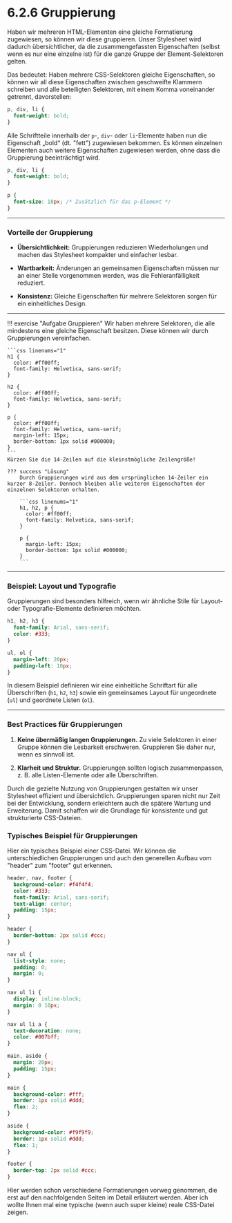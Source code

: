 # 6.2.6 Gruppierung

Haben wir mehreren HTML-Elementen eine gleiche Formatierung zugewiesen, so können wir diese gruppieren. Unser Stylesheet wird dadurch übersichtlicher, da die zusammengefassten Eigenschaften (selbst wenn es nur eine einzelne ist) für die ganze Gruppe der Element-Selektoren gelten.

Das bedeutet: Haben mehrere CSS-Selektoren gleiche Eigenschaften, so können wir all diese Eigenschaften zwischen geschweifte Klammern schreiben und alle beteiligten Selektoren, mit einem Komma voneinander getrennt, davorstellen:

```css linenums="1"
p, div, li {
  font-weight: bold;
}
```

Alle Schriftteile innerhalb der `p`-, `div`- oder `li`-Elemente haben nun die Eigenschaft „bold“ (dt. "fett") zugewiesen bekommen. Es können einzelnen Elementen auch weitere Eigenschaften zugewiesen werden, ohne dass die Gruppierung beeinträchtigt wird.

```css linenums="1"
p, div, li {
  font-weight: bold;
}

p {
  font-size: 18px; /* Zusätzlich für das p-Element */
}
```

---

### Vorteile der Gruppierung

- **Übersichtlichkeit:** Gruppierungen reduzieren Wiederholungen und machen das Stylesheet kompakter und einfacher lesbar.

- **Wartbarkeit:** Änderungen an gemeinsamen Eigenschaften müssen nur an einer Stelle vorgenommen werden, was die Fehleranfälligkeit reduziert.

- **Konsistenz:** Gleiche Eigenschaften für mehrere Selektoren sorgen für ein einheitliches Design.

---

!!! exercise "Aufgabe Gruppieren"
    Wir haben mehrere Selektoren, die alle mindestens eine gleiche Eigenschaft besitzen. Diese können wir durch Gruppierungen vereinfachen.

    ```css linenums="1"
    h1 {
      color: #ff00ff;
      font-family: Helvetica, sans-serif;
    }

    h2 {
      color: #ff00ff;
      font-family: Helvetica, sans-serif;
    }

    p {
      color: #ff00ff;
      font-family: Helvetica, sans-serif;
      margin-left: 15px;
      border-bottom: 1px solid #000000;
    }
    ```
    Kürzen Sie die 14-Zeilen auf die kleinstmögliche Zeilengröße!

    ??? success "Lösung"
        Durch Gruppierungen wird aus dem ursprünglichen 14-Zeiler ein kurzer 8-Zeiler. Dennoch bleiben alle weiteren Eigenschaften der einzelnen Selektoren erhalten.

        ```css linenums="1"
        h1, h2, p {
          color: #ff00ff;
          font-family: Helvetica, sans-serif;
        }

        p {
          margin-left: 15px;
          border-bottom: 1px solid #000000;
        }
        ```


---

### Beispiel: Layout und Typografie

Gruppierungen sind besonders hilfreich, wenn wir ähnliche Stile für Layout- oder Typografie-Elemente definieren möchten.

```css linenums="1"
h1, h2, h3 {
  font-family: Arial, sans-serif;
  color: #333;
}

ul, ol {
  margin-left: 20px;
  padding-left: 10px;
}
```

In diesem Beispiel definieren wir eine einheitliche Schriftart für alle Überschriften (`h1`, `h2`, `h3`) sowie ein gemeinsames Layout für ungeordnete (`ul`) und geordnete Listen (`ol`).

---

### Best Practices für Gruppierungen

1. **Keine übermäßig langen Gruppierungen.** Zu viele Selektoren in einer Gruppe können die Lesbarkeit erschweren. Gruppieren Sie daher nur, wenn es sinnvoll ist.

2. **Klarheit und Struktur.** Gruppierungen sollten logisch zusammenpassen, z. B. alle Listen-Elemente oder alle Überschriften.

Durch die gezielte Nutzung von Gruppierungen gestalten wir unser Stylesheet effizient und übersichtlich. Gruppierungen sparen nicht nur Zeit bei der Entwicklung, sondern erleichtern auch die spätere Wartung und Erweiterung. Damit schaffen wir die Grundlage für konsistente und gut strukturierte CSS-Dateien.


### Typisches Beispiel für Gruppierungen

Hier ein typisches Beispiel einer CSS-Datei. Wir können die unterschiedlichen Gruppierungen und auch den generellen Aufbau vom "header" zum "footer" gut erkennen.


```css linenums="1"
header, nav, footer {
  background-color: #f4f4f4;
  color: #333;
  font-family: Arial, sans-serif;
  text-align: center;
  padding: 15px;
}

header {
  border-bottom: 2px solid #ccc;
}

nav ul {
  list-style: none;
  padding: 0;
  margin: 0;
}

nav ul li {
  display: inline-block;
  margin: 0 10px;
}

nav ul li a {
  text-decoration: none;
  color: #007bff;
}

main, aside {
  margin: 20px;
  padding: 15px;
}

main {
  background-color: #fff;
  border: 1px solid #ddd;
  flex: 2;
}

aside {
  background-color: #f9f9f9;
  border: 1px solid #ddd;
  flex: 1;
}

footer {
  border-top: 2px solid #ccc;
}
```

Hier werden schon verschiedene Formatierungen vorweg genommen, die erst auf den nachfolgenden Seiten im Detail erläutert werden. Aber ich wollte Ihnen mal eine typische (wenn auch super kleine) reale CSS-Datei zeigen.
